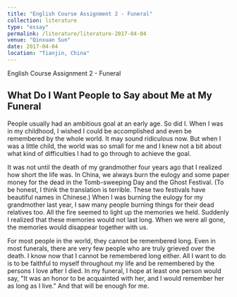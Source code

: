 ```yaml
---
title: "English Course Assignment 2 - Funeral"
collection: literature
type: "essay"
permalink: /literature/literature-2017-04-04
venue: "Qinxuan Sun"
date: 2017-04-04
location: "Tianjin, China"
---
```


English Course Assignment 2 - Funeral

## What Do I Want People to Say about Me at My Funeral

People usually had an ambitious goal at an early age. So did I. When I was in my childhood, I wished I could be accomplished and even be remembered by the whole world. It may sound ridiculous now. But when I was a little child, the world was so small for me and I knew not a bit about what kind of difficulties I had to go through to achieve the goal.

It was not until the death of my grandmother four years ago that I realized how short the life was. In China, we always burn the eulogy and some paper money for the dead in the Tomb-sweeping Day and the Ghost Festival. (To be honest, I think the translation is terrible. These two festivals have beautiful names in Chinese.) When I was burning the eulogy for my grandmother last year, I saw many people burning things for their dead relatives too. All the fire seemed to light up the memories we held. Suddenly I realized that these memories would not last long. When we were all gone, the memories would disappear together with us.

For most people in the world, they cannot be remembered long. Even in most funerals, there are very few people who are truly grieved over the death. I know now that I cannot be remembered long either. All I want to do is to be faithful to myself throughout my life and be remembered by the persons I love after I died. In my funeral, I hope at least one person would say, "It was an honor to be acquainted with her, and I would remember her as long as I live." And that will be enough for me.
